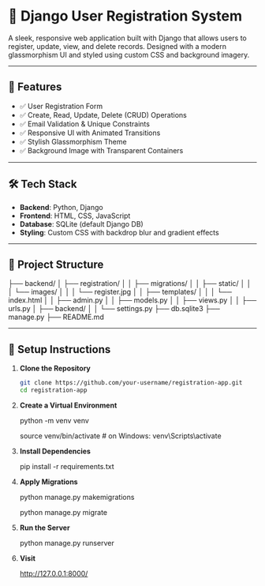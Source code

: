 # 📝 Django User Registration System

A sleek, responsive web application built with Django that allows users to register, update, view, and delete records. Designed with a modern glassmorphism UI and styled using custom CSS and background imagery.

---

## 🚀 Features

- ✅ User Registration Form
- ✅ Create, Read, Update, Delete (CRUD) Operations
- ✅ Email Validation & Unique Constraints
- ✅ Responsive UI with Animated Transitions
- ✅ Stylish Glassmorphism Theme
- ✅ Background Image with Transparent Containers

---

## 🛠 Tech Stack

- **Backend**: Python, Django
- **Frontend**: HTML, CSS, JavaScript
- **Database**: SQLite (default Django DB)
- **Styling**: Custom CSS with backdrop blur and gradient effects

---

## 📁 Project Structure

├── backend/ │ ├── registration/ │ │ ├── migrations/ │ │ ├── static/ │ │ │ └── images/ │ │ │ └── register.jpg │ │ ├── templates/ │ │ │ └── index.html │ │ ├── admin.py │ │ ├── models.py │ │ ├── views.py │ │ ├── urls.py │ ├── backend/ │ │ └── settings.py ├── db.sqlite3 ├── manage.py ├── README.md



---

## 🔧 Setup Instructions

1. **Clone the Repository**
   ```bash
   git clone https://github.com/your-username/registration-app.git
   cd registration-app
   
2. **Create a Virtual Environment**

    python -m venv venv
   
    source venv/bin/activate  # on Windows: venv\Scripts\activate

4. **Install Dependencies**

    pip install -r requirements.txt

5. **Apply Migrations**

    python manage.py makemigrations
   
    python manage.py migrate
   
7. **Run the Server**

    python manage.py runserver
   
9. **Visit**
   
    http://127.0.0.1:8000/
